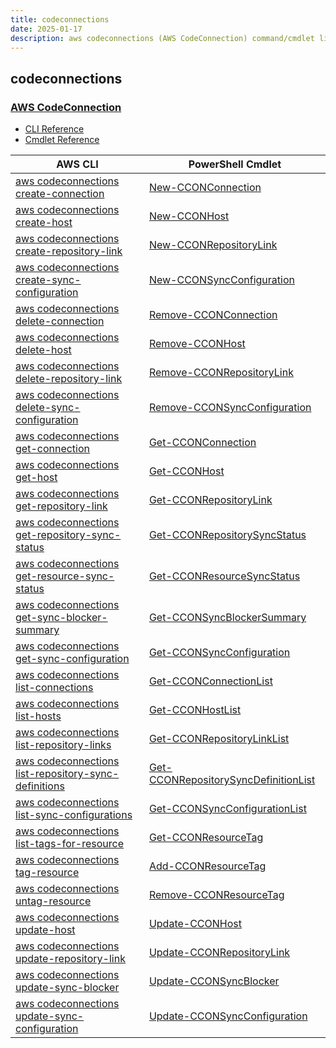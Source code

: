 ```yaml
---
title: codeconnections
date: 2025-01-17
description: aws codeconnections (AWS CodeConnection) command/cmdlet list.
---
```


## codeconnections

### [AWS CodeConnection](https://aws.amazon.com/products/developer-tools/)

* [CLI Reference](https://awscli.amazonaws.com/v2/documentation/api/latest/reference/codeconnections/index.html)
* [Cmdlet Reference](https://docs.aws.amazon.com/powershell/latest/reference/items/CodeConnections_cmdlets.html)

|AWS CLI|PowerShell Cmdlet|
|----|----|
|[aws codeconnections create-connection](https://awscli.amazonaws.com/v2/documentation/api/latest/reference/codeconnections/create-connection.html)|[New-CCONConnection](https://docs.aws.amazon.com/powershell/latest/reference/items/New-CCONConnection.html)|
|[aws codeconnections create-host](https://awscli.amazonaws.com/v2/documentation/api/latest/reference/codeconnections/create-host.html)|[New-CCONHost](https://docs.aws.amazon.com/powershell/latest/reference/items/New-CCONHost.html)|
|[aws codeconnections create-repository-link](https://awscli.amazonaws.com/v2/documentation/api/latest/reference/codeconnections/create-repository-link.html)|[New-CCONRepositoryLink](https://docs.aws.amazon.com/powershell/latest/reference/items/New-CCONRepositoryLink.html)|
|[aws codeconnections create-sync-configuration](https://awscli.amazonaws.com/v2/documentation/api/latest/reference/codeconnections/create-sync-configuration.html)|[New-CCONSyncConfiguration](https://docs.aws.amazon.com/powershell/latest/reference/items/New-CCONSyncConfiguration.html)|
|[aws codeconnections delete-connection](https://awscli.amazonaws.com/v2/documentation/api/latest/reference/codeconnections/delete-connection.html)|[Remove-CCONConnection](https://docs.aws.amazon.com/powershell/latest/reference/items/Remove-CCONConnection.html)|
|[aws codeconnections delete-host](https://awscli.amazonaws.com/v2/documentation/api/latest/reference/codeconnections/delete-host.html)|[Remove-CCONHost](https://docs.aws.amazon.com/powershell/latest/reference/items/Remove-CCONHost.html)|
|[aws codeconnections delete-repository-link](https://awscli.amazonaws.com/v2/documentation/api/latest/reference/codeconnections/delete-repository-link.html)|[Remove-CCONRepositoryLink](https://docs.aws.amazon.com/powershell/latest/reference/items/Remove-CCONRepositoryLink.html)|
|[aws codeconnections delete-sync-configuration](https://awscli.amazonaws.com/v2/documentation/api/latest/reference/codeconnections/delete-sync-configuration.html)|[Remove-CCONSyncConfiguration](https://docs.aws.amazon.com/powershell/latest/reference/items/Remove-CCONSyncConfiguration.html)|
|[aws codeconnections get-connection](https://awscli.amazonaws.com/v2/documentation/api/latest/reference/codeconnections/get-connection.html)|[Get-CCONConnection](https://docs.aws.amazon.com/powershell/latest/reference/items/Get-CCONConnection.html)|
|[aws codeconnections get-host](https://awscli.amazonaws.com/v2/documentation/api/latest/reference/codeconnections/get-host.html)|[Get-CCONHost](https://docs.aws.amazon.com/powershell/latest/reference/items/Get-CCONHost.html)|
|[aws codeconnections get-repository-link](https://awscli.amazonaws.com/v2/documentation/api/latest/reference/codeconnections/get-repository-link.html)|[Get-CCONRepositoryLink](https://docs.aws.amazon.com/powershell/latest/reference/items/Get-CCONRepositoryLink.html)|
|[aws codeconnections get-repository-sync-status](https://awscli.amazonaws.com/v2/documentation/api/latest/reference/codeconnections/get-repository-sync-status.html)|[Get-CCONRepositorySyncStatus](https://docs.aws.amazon.com/powershell/latest/reference/items/Get-CCONRepositorySyncStatus.html)|
|[aws codeconnections get-resource-sync-status](https://awscli.amazonaws.com/v2/documentation/api/latest/reference/codeconnections/get-resource-sync-status.html)|[Get-CCONResourceSyncStatus](https://docs.aws.amazon.com/powershell/latest/reference/items/Get-CCONResourceSyncStatus.html)|
|[aws codeconnections get-sync-blocker-summary](https://awscli.amazonaws.com/v2/documentation/api/latest/reference/codeconnections/get-sync-blocker-summary.html)|[Get-CCONSyncBlockerSummary](https://docs.aws.amazon.com/powershell/latest/reference/items/Get-CCONSyncBlockerSummary.html)|
|[aws codeconnections get-sync-configuration](https://awscli.amazonaws.com/v2/documentation/api/latest/reference/codeconnections/get-sync-configuration.html)|[Get-CCONSyncConfiguration](https://docs.aws.amazon.com/powershell/latest/reference/items/Get-CCONSyncConfiguration.html)|
|[aws codeconnections list-connections](https://awscli.amazonaws.com/v2/documentation/api/latest/reference/codeconnections/list-connections.html)|[Get-CCONConnectionList](https://docs.aws.amazon.com/powershell/latest/reference/items/Get-CCONConnectionList.html)|
|[aws codeconnections list-hosts](https://awscli.amazonaws.com/v2/documentation/api/latest/reference/codeconnections/list-hosts.html)|[Get-CCONHostList](https://docs.aws.amazon.com/powershell/latest/reference/items/Get-CCONHostList.html)|
|[aws codeconnections list-repository-links](https://awscli.amazonaws.com/v2/documentation/api/latest/reference/codeconnections/list-repository-links.html)|[Get-CCONRepositoryLinkList](https://docs.aws.amazon.com/powershell/latest/reference/items/Get-CCONRepositoryLinkList.html)|
|[aws codeconnections list-repository-sync-definitions](https://awscli.amazonaws.com/v2/documentation/api/latest/reference/codeconnections/list-repository-sync-definitions.html)|[Get-CCONRepositorySyncDefinitionList](https://docs.aws.amazon.com/powershell/latest/reference/items/Get-CCONRepositorySyncDefinitionList.html)|
|[aws codeconnections list-sync-configurations](https://awscli.amazonaws.com/v2/documentation/api/latest/reference/codeconnections/list-sync-configurations.html)|[Get-CCONSyncConfigurationList](https://docs.aws.amazon.com/powershell/latest/reference/items/Get-CCONSyncConfigurationList.html)|
|[aws codeconnections list-tags-for-resource](https://awscli.amazonaws.com/v2/documentation/api/latest/reference/codeconnections/list-tags-for-resource.html)|[Get-CCONResourceTag](https://docs.aws.amazon.com/powershell/latest/reference/items/Get-CCONResourceTag.html)|
|[aws codeconnections tag-resource](https://awscli.amazonaws.com/v2/documentation/api/latest/reference/codeconnections/tag-resource.html)|[Add-CCONResourceTag](https://docs.aws.amazon.com/powershell/latest/reference/items/Add-CCONResourceTag.html)|
|[aws codeconnections untag-resource](https://awscli.amazonaws.com/v2/documentation/api/latest/reference/codeconnections/untag-resource.html)|[Remove-CCONResourceTag](https://docs.aws.amazon.com/powershell/latest/reference/items/Remove-CCONResourceTag.html)|
|[aws codeconnections update-host](https://awscli.amazonaws.com/v2/documentation/api/latest/reference/codeconnections/update-host.html)|[Update-CCONHost](https://docs.aws.amazon.com/powershell/latest/reference/items/Update-CCONHost.html)|
|[aws codeconnections update-repository-link](https://awscli.amazonaws.com/v2/documentation/api/latest/reference/codeconnections/update-repository-link.html)|[Update-CCONRepositoryLink](https://docs.aws.amazon.com/powershell/latest/reference/items/Update-CCONRepositoryLink.html)|
|[aws codeconnections update-sync-blocker](https://awscli.amazonaws.com/v2/documentation/api/latest/reference/codeconnections/update-sync-blocker.html)|[Update-CCONSyncBlocker](https://docs.aws.amazon.com/powershell/latest/reference/items/Update-CCONSyncBlocker.html)|
|[aws codeconnections update-sync-configuration](https://awscli.amazonaws.com/v2/documentation/api/latest/reference/codeconnections/update-sync-configuration.html)|[Update-CCONSyncConfiguration](https://docs.aws.amazon.com/powershell/latest/reference/items/Update-CCONSyncConfiguration.html)|

